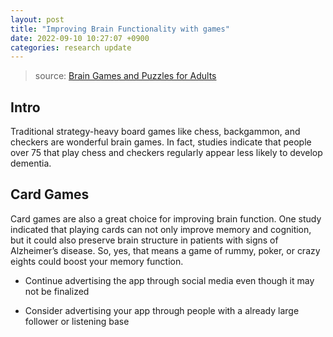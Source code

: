 ```yaml
---
layout: post
title: "Improving Brain Functionality with games"
date: 2022-09-10 10:27:07 +0900
categories: research update
---
```


> source: [Brain Games and Puzzles for Adults](https://neuropedia.com/brain-games-and-puzzles-for-adults/)

## Intro

Traditional strategy-heavy board games like chess, backgammon, and checkers are wonderful brain games. In fact, studies indicate that people over 75 that play chess and checkers regularly appear less likely to develop dementia.

## Card Games

Card games are also a great choice for improving brain function. One study indicated that playing cards can not only improve memory and cognition, but it could also preserve brain structure in patients with signs of Alzheimer’s disease. So, yes, that means a game of rummy, poker, or crazy eights could boost your memory function.

- Continue advertising the app through social media even though it may not be finalized

- Consider advertising your app through people with a already large follower or listening base
